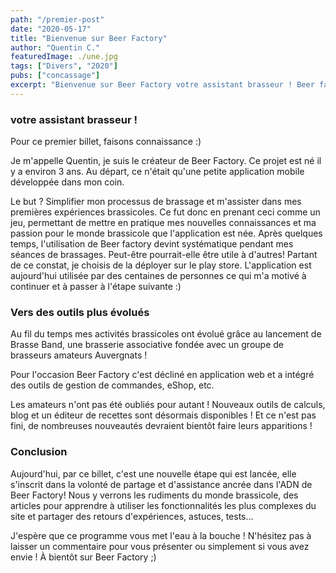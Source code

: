 ```yaml
---
path: "/premier-post"
date: "2020-05-17"
title: "Bienvenue sur Beer Factory"
author: "Quentin C."
featuredImage: ./une.jpg
tags: ["Divers", "2020"]
pubs: ["concassage"]
excerpt: "Bienvenue sur Beer Factory votre assistant brasseur ! Beer factory est née ..."
---
```


### votre assistant brasseur !

Pour ce premier billet, faisons connaissance :)

Je m'appelle Quentin, je suis le créateur de Beer Factory. Ce projet est né il y a environ 3 ans. Au départ, ce n'était qu'une petite application mobile développée dans mon coin.

Le but ? Simplifier mon processus de brassage et m'assister dans mes premières expériences brassicoles. Ce fut donc en prenant ceci comme un jeu, permettant de mettre en pratique mes nouvelles connaissances et ma passion pour le monde brassicole que l'application est née.
Après quelques temps, l'utilisation de Beer factory devint systématique pendant mes séances de brassages. Peut-être pourrait-elle être utile à d'autres! Partant de ce constat, je choisis de la déployer sur le play store. L'application est aujourd'hui utilisée par des centaines de personnes ce qui m'a motivé à continuer et à passer à l'étape suivante :)


### Vers des outils plus évolués

Au fil du temps mes activités brassicoles ont évolué grâce au lancement de Brasse Band, une brasserie associative fondée avec un groupe de brasseurs amateurs Auvergnats !

Pour l'occasion Beer Factory c'est décliné en application web et a intégré des outils de gestion de commandes, eShop, etc.

Les amateurs n'ont pas été oubliés pour autant ! Nouveaux outils de calculs, blog et un éditeur de recettes sont désormais disponibles ! Et ce n'est pas fini, de nombreuses nouveautés devraient bientôt faire leurs apparitions !


### Conclusion
Aujourd'hui, par ce billet, c'est une nouvelle étape qui est lancée, elle s'inscrit dans la volonté de partage et d'assistance ancrée dans l'ADN de Beer Factory! Nous y verrons les rudiments du monde brassicole, des articles pour apprendre à utiliser les fonctionnalités les plus complexes du site et partager des retours d'expériences, astuces, tests...

J'espère que ce programme vous met l'eau à la bouche ! N'hésitez pas à laisser un commentaire pour vous présenter ou simplement si vous avez envie ! À bientôt sur Beer Factory ;)
